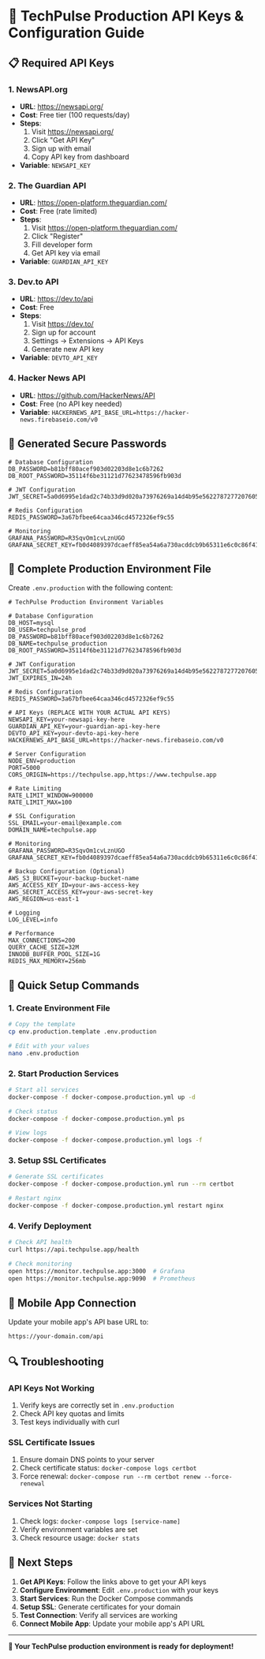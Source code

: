 # 🔑 TechPulse Production API Keys & Configuration Guide

## 📋 **Required API Keys**

### **1. NewsAPI.org** 
- **URL**: https://newsapi.org/
- **Cost**: Free tier (100 requests/day)
- **Steps**:
  1. Visit https://newsapi.org/
  2. Click "Get API Key"
  3. Sign up with email
  4. Copy API key from dashboard
- **Variable**: `NEWSAPI_KEY`

### **2. The Guardian API**
- **URL**: https://open-platform.theguardian.com/
- **Cost**: Free (rate limited)
- **Steps**:
  1. Visit https://open-platform.theguardian.com/
  2. Click "Register"
  3. Fill developer form
  4. Get API key via email
- **Variable**: `GUARDIAN_API_KEY`

### **3. Dev.to API**
- **URL**: https://dev.to/api
- **Cost**: Free
- **Steps**:
  1. Visit https://dev.to/
  2. Sign up for account
  3. Settings → Extensions → API Keys
  4. Generate new API key
- **Variable**: `DEVTO_API_KEY`

### **4. Hacker News API**
- **URL**: https://github.com/HackerNews/API
- **Cost**: Free (no API key needed)
- **Variable**: `HACKERNEWS_API_BASE_URL=https://hacker-news.firebaseio.com/v0`

## 🔐 **Generated Secure Passwords**

```env
# Database Configuration
DB_PASSWORD=b81bff80acef903d02203d8e1c6b7262
DB_ROOT_PASSWORD=35114f6be31121d77623478596fb903d

# JWT Configuration
JWT_SECRET=5a0d6995e1dad2c74b33d9d020a73976269a14d4b95e56227872772076059e46

# Redis Configuration
REDIS_PASSWORD=3a67bfbee64caa346cd4572326ef9c55

# Monitoring
GRAFANA_PASSWORD=R3SqvOm1cvLznUGO
GRAFANA_SECRET_KEY=fb0d4089397dcaeff85ea54a6a730acddcb9b65311e6c0c86f411c57326f89d0
```

## 📝 **Complete Production Environment File**

Create `.env.production` with the following content:

```env
# TechPulse Production Environment Variables

# Database Configuration
DB_HOST=mysql
DB_USER=techpulse_prod
DB_PASSWORD=b81bff80acef903d02203d8e1c6b7262
DB_NAME=techpulse_production
DB_ROOT_PASSWORD=35114f6be31121d77623478596fb903d

# JWT Configuration
JWT_SECRET=5a0d6995e1dad2c74b33d9d020a73976269a14d4b95e56227872772076059e46
JWT_EXPIRES_IN=24h

# Redis Configuration
REDIS_PASSWORD=3a67bfbee64caa346cd4572326ef9c55

# API Keys (REPLACE WITH YOUR ACTUAL API KEYS)
NEWSAPI_KEY=your-newsapi-key-here
GUARDIAN_API_KEY=your-guardian-api-key-here
DEVTO_API_KEY=your-devto-api-key-here
HACKERNEWS_API_BASE_URL=https://hacker-news.firebaseio.com/v0

# Server Configuration
NODE_ENV=production
PORT=5000
CORS_ORIGIN=https://techpulse.app,https://www.techpulse.app

# Rate Limiting
RATE_LIMIT_WINDOW=900000
RATE_LIMIT_MAX=100

# SSL Configuration
SSL_EMAIL=your-email@example.com
DOMAIN_NAME=techpulse.app

# Monitoring
GRAFANA_PASSWORD=R3SqvOm1cvLznUGO
GRAFANA_SECRET_KEY=fb0d4089397dcaeff85ea54a6a730acddcb9b65311e6c0c86f411c57326f89d0

# Backup Configuration (Optional)
AWS_S3_BUCKET=your-backup-bucket-name
AWS_ACCESS_KEY_ID=your-aws-access-key
AWS_SECRET_ACCESS_KEY=your-aws-secret-key
AWS_REGION=us-east-1

# Logging
LOG_LEVEL=info

# Performance
MAX_CONNECTIONS=200
QUERY_CACHE_SIZE=32M
INNODB_BUFFER_POOL_SIZE=1G
REDIS_MAX_MEMORY=256mb
```

## 🚀 **Quick Setup Commands**

### 1. Create Environment File
```bash
# Copy the template
cp env.production.template .env.production

# Edit with your values
nano .env.production
```

### 2. Start Production Services
```bash
# Start all services
docker-compose -f docker-compose.production.yml up -d

# Check status
docker-compose -f docker-compose.production.yml ps

# View logs
docker-compose -f docker-compose.production.yml logs -f
```

### 3. Setup SSL Certificates
```bash
# Generate SSL certificates
docker-compose -f docker-compose.production.yml run --rm certbot

# Restart nginx
docker-compose -f docker-compose.production.yml restart nginx
```

### 4. Verify Deployment
```bash
# Check API health
curl https://api.techpulse.app/health

# Check monitoring
open https://monitor.techpulse.app:3000  # Grafana
open https://monitor.techpulse.app:9090  # Prometheus
```

## 📱 **Mobile App Connection**

Update your mobile app's API base URL to:
```
https://your-domain.com/api
```

## 🔍 **Troubleshooting**

### API Keys Not Working
1. Verify keys are correctly set in `.env.production`
2. Check API key quotas and limits
3. Test keys individually with curl

### SSL Certificate Issues
1. Ensure domain DNS points to your server
2. Check certificate status: `docker-compose logs certbot`
3. Force renewal: `docker-compose run --rm certbot renew --force-renewal`

### Services Not Starting
1. Check logs: `docker-compose logs [service-name]`
2. Verify environment variables are set
3. Check resource usage: `docker stats`

## 🎯 **Next Steps**

1. **Get API Keys**: Follow the links above to get your API keys
2. **Configure Environment**: Edit `.env.production` with your keys
3. **Start Services**: Run the Docker Compose commands
4. **Setup SSL**: Generate certificates for your domain
5. **Test Connection**: Verify all services are working
6. **Connect Mobile App**: Update your mobile app's API URL

---

**🎉 Your TechPulse production environment is ready for deployment!**
